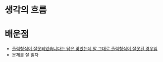 # 생각의 흐름

# 배운점
- [출력형식이 잘못되었습니다는 답은 맞았는데 말 그대로 출력형식이 잘못된 경우임](https://help.acmicpc.net/judge/info#:~:text=%3A%20%EB%8B%B5%EC%9D%84%20%EC%98%AC%EB%B0%94%EB%A5%B4%EA%B2%8C%20%EA%B5%AC%ED%96%88%EC%9C%BC%EB%82%98%2C%20%EB%AC%B8%EC%A0%9C%EC%97%90%20%EB%82%98%EC%99%80%EC%9E%88%EB%8A%94%20%EC%B6%9C%EB%A0%A5%20%ED%98%95%EC%8B%9D%EA%B3%BC%20%EB%8B%A4%EB%A5%B8%20%EA%B2%BD%EC%9A%B0%EC%9E%85%EB%8B%88%EB%8B%A4.%20%EB%8B%A4%EC%9D%8C%EC%9D%80%20%EC%9D%B4%20%EA%B2%B0%EA%B3%BC%EB%A5%BC%20%EB%B0%9B%EA%B2%8C%20%EB%90%98%EB%8A%94%20%EC%9D%BC%EB%B6%80%20%EC%98%88%EC%8B%9C%EC%9E%85%EB%8B%88%EB%8B%A4)
- 문제를 잘 읽자
